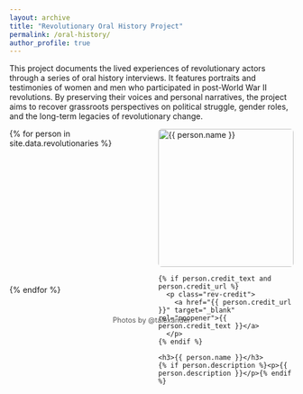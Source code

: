 ```yaml
---
layout: archive
title: "Revolutionary Oral History Project"
permalink: /oral-history/
author_profile: true
---
```


<style>
  /* Two-column grid that collapses to one on small screens */
  .rev-grid {
    display: grid;
    grid-template-columns: repeat(2, 1fr);
    gap: 2rem 1.5rem; /* row gap / column gap */
  }
  @media (max-width: 720px) {
    .rev-grid { grid-template-columns: 1fr; }
  }

  /* Keep original image shape */
  .rev-card img {
    width: 100%;
    height: auto;    /* preserves original aspect ratio */
    display: block;
    margin-bottom: 0.5em;
    border-radius: 6px;
  }
  .rev-credit {
    font-size: 0.85em;
    color: #777;
    margin: 0 0 0.25em 0;
  }
  .rev-credit a { color: inherit; text-decoration: none; }
  .rev-card h3 { margin: 0.4em 0 0.25em; }
  .rev-card p { margin: 0; }
</style>

<p>
This project documents the lived experiences of revolutionary actors through a series of oral history interviews. It features portraits and testimonies of women and men who participated in post-World War II revolutions. By preserving their voices and personal narratives, the project aims to recover grassroots perspectives on political struggle, gender roles, and the long-term legacies of revolutionary change.
</p>

<div class="rev-grid">
{% for person in site.data.revolutionaries %}
  <div class="rev-card">
    <img src="{{ person.photo | relative_url }}" alt="{{ person.name }}" loading="lazy">

    {% if person.credit_text and person.credit_url %}
      <p class="rev-credit">
        <a href="{{ person.credit_url }}" target="_blank" rel="noopener">{{ person.credit_text }}</a>
      </p>
    {% endif %}

    <h3>{{ person.name }}</h3>
    {% if person.description %}<p>{{ person.description }}</p>{% endif %}
  </div>
{% endfor %}
</div>

<!-- Global photo credits -->
<p style="margin-top: 3em; font-size: 0.9em; color: #555; text-align: center;">
  Photos by <a href="https://www.trevoralexander.me/" target="_blank" rel="noopener" style="color: inherit; text-decoration: none;">@talexander</a>
</p>
